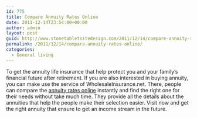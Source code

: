 ```yaml
---
id: 775
title: Compare Annuity Rates Online
date: 2011-12-14T23:54:00+00:00
author: admin
layout: post
guid: http://www.stonetabletsitedesign.com/2011/12/14/compare-annuity-rates-online/
permalink: /2011/12/14/compare-annuity-rates-online/
categories:
  - General living
---
```

To get the annuity life insurance that help protect you and your family&#8217;s financial future after retirement. If you are also interested in buying annuity, you can make use the service of WholesaleInsurance.net. There, people can compare the [annuity rates online](http://www.wholesaleinsurance.net/annuities/) instantly and find the right one for their needs without take much time. They provide all the details about the annuities that help the people make their selection easier. Visit now and get the right annuity that ensure to get an income stream in the future.